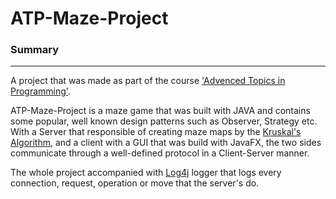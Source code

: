 # ATP-Maze-Project


### Summary
---

A project that was made as part of the course ['Advenced Topics in Programming'](https://moodle2.bgu.ac.il/moodle/pluginfile.php/1750980/mod_resource/content/5/syllabus2019.pdf).

ATP-Maze-Project is a maze game that was built with JAVA and contains some popular, well known design patterns such as Observer, Strategy etc.
With a Server that responsible of creating maze maps by the [Kruskal's Algorithm](https://en.wikipedia.org/wiki/Maze_generation_algorithm), and a client with a GUI that was build with JavaFX, the two sides communicate through a well-defined protocol in a Client-Server manner.

The whole project accompanied with [Log4j](https://logging.apache.org/log4j/2.x/) logger that logs every connection, request, operation or move that the server's do. 
